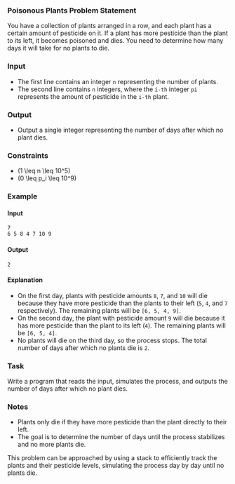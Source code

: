 ### Poisonous Plants Problem Statement

You have a collection of plants arranged in a row, and each plant has a certain amount of pesticide on it. If a plant has more pesticide than the plant to its left, it becomes poisoned and dies. You need to determine how many days it will take for no plants to die.

### Input

- The first line contains an integer `n` representing the number of plants.
- The second line contains `n` integers, where the `i-th` integer `pi` represents the amount of pesticide in the `i-th` plant.

### Output

- Output a single integer representing the number of days after which no plant dies.

### Constraints

- \(1 \leq n \leq 10^5\)
- \(0 \leq p_i \leq 10^9\)

### Example

#### Input
```
7
6 5 8 4 7 10 9
```

#### Output
```
2
```

#### Explanation

- On the first day, plants with pesticide amounts `8`, `7`, and `10` will die because they have more pesticide than the plants to their left (`5`, `4`, and `7` respectively). The remaining plants will be `[6, 5, 4, 9]`.
- On the second day, the plant with pesticide amount `9` will die because it has more pesticide than the plant to its left (`4`). The remaining plants will be `[6, 5, 4]`.
- No plants will die on the third day, so the process stops. The total number of days after which no plants die is `2`.

### Task

Write a program that reads the input, simulates the process, and outputs the number of days after which no plant dies.

### Notes

- Plants only die if they have more pesticide than the plant directly to their left.
- The goal is to determine the number of days until the process stabilizes and no more plants die.

This problem can be approached by using a stack to efficiently track the plants and their pesticide levels, simulating the process day by day until no plants die.